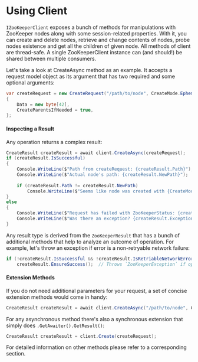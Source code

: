 # Using Client

`IZooKeeperClient` exposes a bunch of methods for manipulations with ZooKeeper nodes along with some session-related properties. With it, you can create and delete nodes, retrieve and change contents of nodes, probe nodes existence and get all the children of given node. All methods of client are thread-safe. A single ZooKeeperClient instance can (and should!) be shared between multiple consumers.

Let's take a look at CreateAsync method as an example. It accepts a request model object as its argument that has two required and some optional arguments:

```csharp
var createRequest = new CreateRequest("/path/to/node", CreateMode.Ephemeral)
{
    Data = new byte[42],
    CreateParentsIfNeeded = true,
};
```

#### Inspecting a Result

Any operation returns a complex result:

```csharp
CreateResult createResult = await client.CreateAsync(createRequest);
if (createResult.IsSuccessful)
{
    Console.WriteLine($"Path from createRequest: {createResult.Path}");
    Console.WriteLine($"Actual node's path: {createResult.NewPath}");
    
    if (createResult.Path != createResult.NewPath)
        Console.WriteLine($"Seems like node was created with {CreateMode.PersistentSequential} or {CreateMode.EphemeralSequential}.");
}
else
{
    Console.WriteLine($"Request has failed with ZooKeeperStatus: {createResult.Status}.");
    Console.WriteLine($"Was there an exception? {createResult.Exception != null}");
}
```

Any result type is derived from the `ZooKeeperResult` that has a bunch of additional methods that help to analyze an outcome of operation. For example, let's throw an exception if error is a non-retryable network failure:

```csharp
if (!createResult.IsSuccessful && !createResult.IsRetriableNetworkError())
    createResult.EnsureSuccess();  // Throws `ZooKeeperException` if operation was not successful
```

#### Extension Methods

If you do not need additional parameters for your request, a set of concise extension methods would come in handy:

```csharp
CreateResult createResult = await client.CreateAsync("/path/to/node", CreateMode.Ephemeral, new byte[42]);
```

For any asynchronous method there's also a synchronous extension that simply does `.GetAwaiter().GetResult()`:

```csharp
CreateResult createResult = client.Create(createRequest);
```

For detailed information on other methods please refer to a corresponding section.
